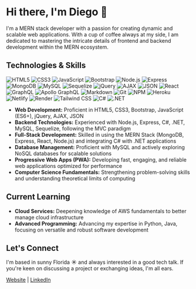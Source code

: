 # Hi there, I'm Diego 👋

I'm a MERN stack developer with a passion for creating dynamic and scalable web applications. With a cup of coffee always at my side, I am dedicated to mastering the intricate details of frontend and backend development within the MERN ecosystem.

## Technologies & Skills
![HTML5](https://img.shields.io/badge/-HTML5-%23E34F26?style=flat&logo=html5&logoColor=white)
![CSS3](https://img.shields.io/badge/-CSS3-%231572B6?style=flat&logo=css3)
![JavaScript](https://img.shields.io/badge/-JavaScript-%23F7DF1E?style=flat&logo=javascript&logoColor=black)
![Bootstrap](https://img.shields.io/badge/-Bootstrap-%237952B3?style=flat&logo=bootstrap&logoColor=white)
![Node.js](https://img.shields.io/badge/-Node.js-%23339933?style=flat&logo=node.js&logoColor=white)
![Express](https://img.shields.io/badge/-Express-%23000000?style=flat&logo=express)
![MongoDB](https://img.shields.io/badge/-MongoDB-%2347A248?style=flat&logo=mongodb&logoColor=white)
![MySQL](https://img.shields.io/badge/-MySQL-%234479A1?style=flat&logo=mysql&logoColor=white)
![Sequelize](https://img.shields.io/badge/-Sequelize-%2352B0E7?style=flat&logo=sequelize)
![jQuery](https://img.shields.io/badge/-jQuery-%230769AD?style=flat&logo=jquery&logoColor=white)
![AJAX](https://img.shields.io/badge/-AJAX-%23F7DF1E?style=flat)
![JSON](https://img.shields.io/badge/-JSON-%23000000?style=flat)
![React](https://img.shields.io/badge/-React-%2361DAFB?style=flat&logo=react&logoColor=black)
![GraphQL](https://img.shields.io/badge/-GraphQL-%23E10098?style=flat&logo=graphql&logoColor=white)
![Apollo GraphQL](https://img.shields.io/badge/-ApolloGraphQL-%23311C87?style=flat&logo=apollographql&logoColor=white)
![Markdown](https://img.shields.io/badge/-Markdown-%23000000?style=flat&logo=markdown)
![Git](https://img.shields.io/badge/-Git-%23F05032?style=flat&logo=git&logoColor=white)
![NPM](https://img.shields.io/badge/-NPM-%23CB3837?style=flat&logo=npm&logoColor=white)
![Heroku](https://img.shields.io/badge/-Heroku-%23430098?style=flat&logo=heroku&logoColor=white)
![Netlify](https://img.shields.io/badge/-Netlify-%2300C7B7?style=flat&logo=netlify&logoColor=white)
![Render](https://img.shields.io/badge/-Render-%234664E6?style=flat&logo=render&logoColor=white)
![Tailwind CSS](https://img.shields.io/badge/-Tailwind_CSS-%2306B6D4?style=flat&logo=tailwind-css&logoColor=white)
![C#](https://img.shields.io/badge/-C%23-%23239120?style=flat&logo=c-sharp&logoColor=white)
![.NET](https://img.shields.io/badge/-.NET-%23512BD4?style=flat&logo=.net&logoColor=white)

- **Web Development:** Proficient in HTML5, CSS3, Bootstrap, JavaScript (ES6+), jQuery, AJAX, JSON
- **Backend Technologies:** Experienced with Node.js, Express, C#, .NET, MySQL, Sequelize, following the MVC paradigm
- **Full-Stack Development:** Skilled in using the MERN Stack (MongoDB, Express, React, Node.js) and integrating C# with .NET applications
- **Database Management:** Proficient with MySQL and actively exploring NoSQL databases for scalable solutions
- **Progressive Web Apps (PWA):** Developing fast, engaging, and reliable web applications optimized for performance
- **Computer Science Fundamentals:** Strengthening problem-solving skills and understanding theoretical limits of computing

## Current Learning
- **Cloud Services:** Deepening knowledge of AWS fundamentals to better manage cloud infrastructure
- **Advanced Programming:** Advancing my expertise in Python, Java, focusing on versatile and robust software development


## Let's Connect
I'm based in sunny Florida ☀️ and always interested in a good tech talk. If you're keen on discussing a project or exchanging ideas, I'm all ears.

[Website](https://diego-araujo.com) | [LinkedIn](https://www.linkedin.com/in/diego-araujo-aa39402b7/)
